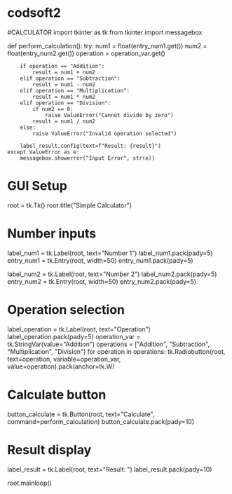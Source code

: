 # codsoft2
#CALCULATOR
import tkinter as tk
from tkinter import messagebox

def perform_calculation():
    try:
        num1 = float(entry_num1.get())
        num2 = float(entry_num2.get())
        operation = operation_var.get()

        if operation == "Addition":
            result = num1 + num2
        elif operation == "Subtraction":
            result = num1 - num2
        elif operation == "Multiplication":
            result = num1 * num2
        elif operation == "Division":
            if num2 == 0:
                raise ValueError("Cannot divide by zero")
            result = num1 / num2
        else:
            raise ValueError("Invalid operation selected")

        label_result.config(text=f"Result: {result}")
    except ValueError as e:
        messagebox.showerror("Input Error", str(e))


# GUI Setup
root = tk.Tk()
root.title("Simple Calculator")

# Number inputs
label_num1 = tk.Label(root, text="Number 1")
label_num1.pack(pady=5)
entry_num1 = tk.Entry(root, width=50)
entry_num1.pack(pady=5)

label_num2 = tk.Label(root, text="Number 2")
label_num2.pack(pady=5)
entry_num2 = tk.Entry(root, width=50)
entry_num2.pack(pady=5)

# Operation selection
label_operation = tk.Label(root, text="Operation")
label_operation.pack(pady=5)
operation_var = tk.StringVar(value="Addition")
operations = ["Addition", "Subtraction", "Multiplication", "Division"]
for operation in operations:
    tk.Radiobutton(root, text=operation, variable=operation_var, value=operation).pack(anchor=tk.W)

# Calculate button
button_calculate = tk.Button(root, text="Calculate", command=perform_calculation)
button_calculate.pack(pady=10)

# Result display
label_result = tk.Label(root, text="Result: ")
label_result.pack(pady=10)

root.mainloop()
